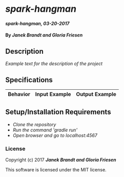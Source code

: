 # _spark-hangman_

#### _spark-hangman, 03-20-2017_

#### By _**Janek Brandt and Gloria Friesen**_

## Description
_Example text for the description of the project_


## Specifications

| Behavior                   | Input Example     | Output Example    |
| -------------------------- | -----------------:| -----------------:|



## Setup/Installation Requirements

* _Clone the repository_
* _Run the command 'gradle run'_
* _Open browser and go to localhost:4567_


### License

Copyright (c) 2017 **_Janek Brandt and Gloria Friesen_**

This software is licensed under the MIT license.
